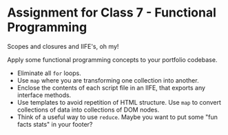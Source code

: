 # Assignment for Class 7 - Functional Programming

Scopes and closures and IIFE's, oh my!

Apply some functional programming concepts to your portfolio codebase.

 - Eliminate all `for` loops.
 - Use `map` where you are transforming one collection into another.
 - Enclose the contents of each script file in an IIFE, that exports any interface methods.
 - Use templates to avoid repetition of HTML structure. Use `map` to convert collections of data into collections of DOM nodes.
 - Think of a useful way to use `reduce`. Maybe you want to put some "fun facts stats" in your footer?
